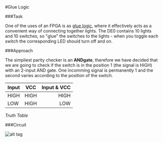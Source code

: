 #Glue Logic

###Task

One of the uses of an FPGA is as [glue logic](http://en.wikipedia.org/wiki/Glue_logic),
where it effectively acts as a convenient way of connecting
together lights. The DE0 contains 10 lights and 10 switches,
so "glue" the switches to the lights - when you toggle each
switch the corresponding LED should turn off and on.

###Approach

The simpliest parity checker is an __ANDgate__, therefore we have decided that we are going to check if the switch is in the position 1 (the signal is HIGH) with an 2-input AND gate. One incomming signal is permanently 1 and the second varies according to the position of the switch. 

| Input       | VCC         | Input & VCC  |
| ------------- |:-------------:| -----:|
| HIGH     | HIGH   |      HIGH  |
| LOW     | HIGH     |   LOW |
_Truth Table_

###Circuit

![alt tag](http://pasteboard.co/1Egcqw9B.png)

